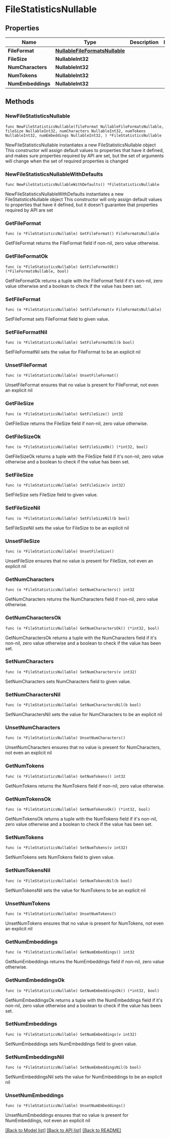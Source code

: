 # FileStatisticsNullable

## Properties

Name | Type | Description | Notes
------------ | ------------- | ------------- | -------------
**FileFormat** | [**NullableFileFormatsNullable**](FileFormatsNullable.md) |  | 
**FileSize** | **NullableInt32** |  | 
**NumCharacters** | **NullableInt32** |  | 
**NumTokens** | **NullableInt32** |  | 
**NumEmbeddings** | **NullableInt32** |  | 

## Methods

### NewFileStatisticsNullable

`func NewFileStatisticsNullable(fileFormat NullableFileFormatsNullable, fileSize NullableInt32, numCharacters NullableInt32, numTokens NullableInt32, numEmbeddings NullableInt32, ) *FileStatisticsNullable`

NewFileStatisticsNullable instantiates a new FileStatisticsNullable object
This constructor will assign default values to properties that have it defined,
and makes sure properties required by API are set, but the set of arguments
will change when the set of required properties is changed

### NewFileStatisticsNullableWithDefaults

`func NewFileStatisticsNullableWithDefaults() *FileStatisticsNullable`

NewFileStatisticsNullableWithDefaults instantiates a new FileStatisticsNullable object
This constructor will only assign default values to properties that have it defined,
but it doesn't guarantee that properties required by API are set

### GetFileFormat

`func (o *FileStatisticsNullable) GetFileFormat() FileFormatsNullable`

GetFileFormat returns the FileFormat field if non-nil, zero value otherwise.

### GetFileFormatOk

`func (o *FileStatisticsNullable) GetFileFormatOk() (*FileFormatsNullable, bool)`

GetFileFormatOk returns a tuple with the FileFormat field if it's non-nil, zero value otherwise
and a boolean to check if the value has been set.

### SetFileFormat

`func (o *FileStatisticsNullable) SetFileFormat(v FileFormatsNullable)`

SetFileFormat sets FileFormat field to given value.


### SetFileFormatNil

`func (o *FileStatisticsNullable) SetFileFormatNil(b bool)`

 SetFileFormatNil sets the value for FileFormat to be an explicit nil

### UnsetFileFormat
`func (o *FileStatisticsNullable) UnsetFileFormat()`

UnsetFileFormat ensures that no value is present for FileFormat, not even an explicit nil
### GetFileSize

`func (o *FileStatisticsNullable) GetFileSize() int32`

GetFileSize returns the FileSize field if non-nil, zero value otherwise.

### GetFileSizeOk

`func (o *FileStatisticsNullable) GetFileSizeOk() (*int32, bool)`

GetFileSizeOk returns a tuple with the FileSize field if it's non-nil, zero value otherwise
and a boolean to check if the value has been set.

### SetFileSize

`func (o *FileStatisticsNullable) SetFileSize(v int32)`

SetFileSize sets FileSize field to given value.


### SetFileSizeNil

`func (o *FileStatisticsNullable) SetFileSizeNil(b bool)`

 SetFileSizeNil sets the value for FileSize to be an explicit nil

### UnsetFileSize
`func (o *FileStatisticsNullable) UnsetFileSize()`

UnsetFileSize ensures that no value is present for FileSize, not even an explicit nil
### GetNumCharacters

`func (o *FileStatisticsNullable) GetNumCharacters() int32`

GetNumCharacters returns the NumCharacters field if non-nil, zero value otherwise.

### GetNumCharactersOk

`func (o *FileStatisticsNullable) GetNumCharactersOk() (*int32, bool)`

GetNumCharactersOk returns a tuple with the NumCharacters field if it's non-nil, zero value otherwise
and a boolean to check if the value has been set.

### SetNumCharacters

`func (o *FileStatisticsNullable) SetNumCharacters(v int32)`

SetNumCharacters sets NumCharacters field to given value.


### SetNumCharactersNil

`func (o *FileStatisticsNullable) SetNumCharactersNil(b bool)`

 SetNumCharactersNil sets the value for NumCharacters to be an explicit nil

### UnsetNumCharacters
`func (o *FileStatisticsNullable) UnsetNumCharacters()`

UnsetNumCharacters ensures that no value is present for NumCharacters, not even an explicit nil
### GetNumTokens

`func (o *FileStatisticsNullable) GetNumTokens() int32`

GetNumTokens returns the NumTokens field if non-nil, zero value otherwise.

### GetNumTokensOk

`func (o *FileStatisticsNullable) GetNumTokensOk() (*int32, bool)`

GetNumTokensOk returns a tuple with the NumTokens field if it's non-nil, zero value otherwise
and a boolean to check if the value has been set.

### SetNumTokens

`func (o *FileStatisticsNullable) SetNumTokens(v int32)`

SetNumTokens sets NumTokens field to given value.


### SetNumTokensNil

`func (o *FileStatisticsNullable) SetNumTokensNil(b bool)`

 SetNumTokensNil sets the value for NumTokens to be an explicit nil

### UnsetNumTokens
`func (o *FileStatisticsNullable) UnsetNumTokens()`

UnsetNumTokens ensures that no value is present for NumTokens, not even an explicit nil
### GetNumEmbeddings

`func (o *FileStatisticsNullable) GetNumEmbeddings() int32`

GetNumEmbeddings returns the NumEmbeddings field if non-nil, zero value otherwise.

### GetNumEmbeddingsOk

`func (o *FileStatisticsNullable) GetNumEmbeddingsOk() (*int32, bool)`

GetNumEmbeddingsOk returns a tuple with the NumEmbeddings field if it's non-nil, zero value otherwise
and a boolean to check if the value has been set.

### SetNumEmbeddings

`func (o *FileStatisticsNullable) SetNumEmbeddings(v int32)`

SetNumEmbeddings sets NumEmbeddings field to given value.


### SetNumEmbeddingsNil

`func (o *FileStatisticsNullable) SetNumEmbeddingsNil(b bool)`

 SetNumEmbeddingsNil sets the value for NumEmbeddings to be an explicit nil

### UnsetNumEmbeddings
`func (o *FileStatisticsNullable) UnsetNumEmbeddings()`

UnsetNumEmbeddings ensures that no value is present for NumEmbeddings, not even an explicit nil

[[Back to Model list]](../README.md#documentation-for-models) [[Back to API list]](../README.md#documentation-for-api-endpoints) [[Back to README]](../README.md)


